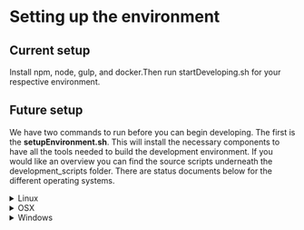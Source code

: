 <h1>Setting up the environment</h1>
<h2>Current setup</h2>
<p>
Install npm, node, gulp, and docker.Then run startDeveloping.sh for your 
respective environment.
</p>
<h2>Future setup</h2>
<p>We have two commands to run before you can begin developing.
The first is the <b>setupEnvironment.sh</b>. This will install the necessary 
components to have all the tools needed to build the development environment. 
If you would like an overview you can find the source scripts underneath the 
development_scripts folder. There are status documents below for the different
operating systems.
</p>
<details>
	<summary>Linux</summary>
	<b>Status:</b> Incomplete
</details>
<details>
	<summary>OSX</summary>
	<b>Status:</b> Incomplete
</details>
<details>
	<summary>Windows</summary>
	<b>Status:</b> Stable
	<h4><b>Steps:</b></h4>
	<ol>
		<li>
			You must have docker desktop for environment setup to complete the process.
		</li> 
		<li>
			After having Docker Desktop installed, run the <b>development_environment/setup_environment/windowsSetupEnvironment.ps1</b>
			to install npm, node, and gulpjs.
		</li>
		<li>
			Run <b>development_environment/start_developing/windowsStartDeveloping.sh</b>
		</li>
	</ol>
	Whenever you restart developing, you will only need do step 3.
</details>